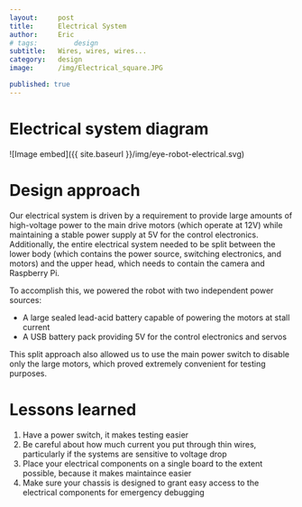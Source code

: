```yaml
---
layout:     post
title:      Electrical System
author:     Eric
# tags: 		design
subtitle:  	Wires, wires, wires...
category:   design
image:		/img/Electrical_square.JPG

published: true
---
```

<!-- Start Writing Below in Markdown -->

<!-- Table of Contents -->
<!-- 
* TOC
{:toc} -->

# Electrical system diagram
![Image embed]({{ site.baseurl }}/img/eye-robot-electrical.svg)

# Design approach
Our electrical system is driven by a requirement to provide large amounts of high-voltage power to the main drive motors (which operate at 12V) while maintaining a stable power supply at 5V for the control electronics. Additionally, the entire electrical system needed to be split between the lower body (which contains the power source, switching electronics, and motors) and the upper head, which needs to contain the camera and Raspberry Pi. 

To accomplish this, we powered the robot with two independent power sources:
- A large sealed lead-acid battery capable of powering the motors at stall current
- A USB battery pack providing 5V for the control electronics and servos

This split approach also allowed us to use the main power switch to disable only the large motors, which proved extremely convenient for testing purposes.

# Lessons learned
1. Have a power switch, it makes testing easier
1. Be careful about how much current you put through thin wires, particularly if the systems are sensitive to voltage drop
1. Place your electrical components on a single board to the extent possible, because it makes maintaince easier
1. Make sure your chassis is designed to grant easy access to the electrical components for emergency debugging


<!-- [Link to Google](https://www.google.com) -->
<!-- ![Image embed]({{ site.baseurl }}/img/Logo_Fairy_Tail_right.png) -->
